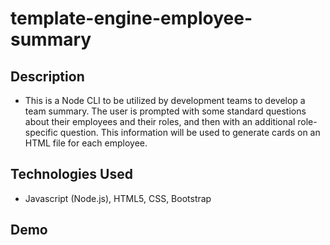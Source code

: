 # template-engine-employee-summary

## Description

- This is a Node CLI to be utilized by development teams to develop a team summary. The user is prompted with some standard questions about
  their employees and their roles, and then with an additional role-specific question. This information will be used to generate cards on an HTML file for each employee.

## Technologies Used

- Javascript (Node.js), HTML5, CSS, Bootstrap

## Demo
